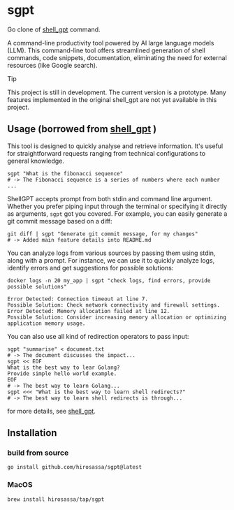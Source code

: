 # sgpt

Go clone of [shell_gpt](https://github.com/TheR1D/shell_gpt) command.

A command-line productivity tool powered by AI large language models (LLM). This command-line tool offers streamlined generation of shell commands, code snippets, documentation, eliminating the need for external resources (like Google search).

> [!TIP]
> This project is still in development. The current version is a prototype.
> Many features implemented in the original shell_gpt are not yet available in this project.

## Usage (borrowed from [shell_gpt](https://github.com/TheR1D/shell_gpt) )

This tool is designed to quickly analyse and retrieve information. It's useful for straightforward requests ranging from technical configurations to general knowledge.
```shell
sgpt "What is the fibonacci sequence"
# -> The Fibonacci sequence is a series of numbers where each number ...
```

ShellGPT accepts prompt from both stdin and command line argument. Whether you prefer piping input through the terminal or specifying it directly as arguments, `sgpt` got you covered. For example, you can easily generate a git commit message based on a diff:
```shell
git diff | sgpt "Generate git commit message, for my changes"
# -> Added main feature details into README.md
```

You can analyze logs from various sources by passing them using stdin, along with a prompt. For instance, we can use it to quickly analyze logs, identify errors and get suggestions for possible solutions:
```shell
docker logs -n 20 my_app | sgpt "check logs, find errors, provide possible solutions"
```
```text
Error Detected: Connection timeout at line 7.
Possible Solution: Check network connectivity and firewall settings.
Error Detected: Memory allocation failed at line 12.
Possible Solution: Consider increasing memory allocation or optimizing application memory usage.
```

You can also use all kind of redirection operators to pass input:
```shell
sgpt "summarise" < document.txt
# -> The document discusses the impact...
sgpt << EOF
What is the best way to lear Golang?
Provide simple hello world example.
EOF
# -> The best way to learn Golang...
sgpt <<< "What is the best way to learn shell redirects?"
# -> The best way to learn shell redirects is through...
```

for more details, see [shell_gpt](https://github.com/TheR1D/shell_gpt).

## Installation

### build from source

```shell
go install github.com/hirosassa/sgpt@latest
```

### MacOS

```shell
brew install hirosassa/tap/sgpt
```
